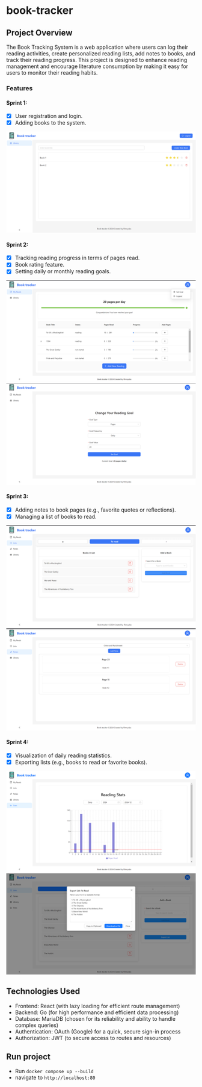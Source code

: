 # book-tracker

## Project Overview
The Book Tracking System is a web application where users can log their reading activities, create personalized reading lists, add notes to books, and track their reading progress. This project is designed to enhance reading management and encourage literature consumption by making it easy for users to monitor their reading habits.

### Features

#### Sprint 1:
- [x] User registration and login.
- [x] Adding books to the system.

![Sprint 1](./img/sprint-1.png)

#### Sprint 2:
- [x] Tracking reading progress in terms of pages read.
- [x] Book rating feature.
- [x] Setting daily or monthly reading goals.

![Sprint 2](./img/sprint-2-1.png)
![Sprint 2](./img/sprint-2-2.png)

#### Sprint 3:
- [x] Adding notes to book pages (e.g., favorite quotes or reflections).
- [x] Managing a list of books to read.

![Sprint 3](./img/sprint-3-1.png)
![Sprint 3](./img/sprint-3-2.png)

#### Sprint 4:
- [x] Visualization of daily reading statistics.
- [x] Exporting lists (e.g., books to read or favorite books).

![Sprint 3](./img/sprint-4-1.png)
![Sprint 3](./img/sprint-4-2.png)

## Technologies Used
- Frontend: React (with lazy loading for efficient route management)
- Backend: Go (for high performance and efficient data processing)
- Database: MariaDB (chosen for its reliability and ability to handle complex queries)
- Authentication: OAuth (Google) for a quick, secure sign-in process
- Authorization: JWT (to secure access to routes and resources)

## Run project
- Run `docker compose up --build`
- navigate to `http://localhost:80`
